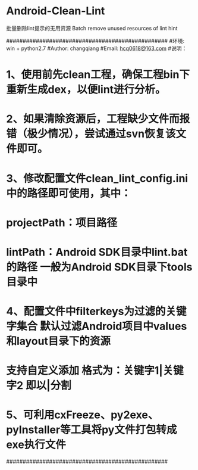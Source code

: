 Android-Clean-Lint
==================

批量删除lint提示的无用资源 Batch remove unused resources of  lint hint 


#################################################
#环境: win + python2.7
#Author: changqiang
#Email: hcq0618@163.com
#说明：
# 1、使用前先clean工程，确保工程bin下重新生成dex，以便lint进行分析。
# 2、如果清除资源后，工程缺少文件而报错（极少情况），尝试通过svn恢复该文件即可。
# 3、修改配置文件clean_lint_config.ini中的路径即可使用，其中：
# projectPath：项目路径
# lintPath：Android SDK目录中lint.bat的路径 一般为Android SDK目录下tools目录中
# 4、配置文件中filterkeys为过滤的关键字集合 默认过滤Android项目中values和layout目录下的资源
# 支持自定义添加 格式为：关键字1|关键字2 即以|分割
# 5、可利用cxFreeze、py2exe、pyInstaller等工具将py文件打包转成exe执行文件
#################################################

